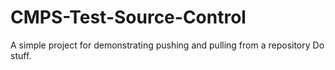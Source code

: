 # CMPS-Test-Source-Control
A simple project for demonstrating pushing and pulling from a repository
Do stuff.
